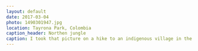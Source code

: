 ```yaml
---
layout: default
date: 2017-03-04
photo: 1490301947.jpg
location: Tayrona Park, Colombia
caption_header: Northen jungle
caption: I took that picture on a hike to an indigenous village in the tropical forest of the Tayrona Park. Very tough hike, we spent most of our time climbing than actually hiking.
---
```


